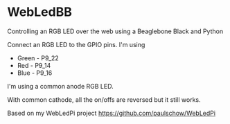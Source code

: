 WebLedBB
=====

Controlling an RGB LED over the web using a Beaglebone Black and Python

Connect an RGB LED to the GPIO pins. I'm using

* Green - P9_22
* Red - P9_14
* Blue - P9_16

I'm using a common anode RGB LED.

With common cathode, all the on/offs are reversed but it still works.

Based on my WebLedPi project
https://github.com/paulschow/WebLedPi
